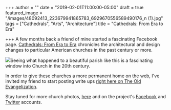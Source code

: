 +++
author = ""
date = "2019-02-01T11:00:00-05:00"
draft = true
featured_image = "/images/48092413_223679941865783_6929670556589490176_n (1).jpg"
tags = ["Cathedrals", "Arts", "Architecture"]
title = "Cathedrals: From Era to Era"

+++
A few months back a friend of mine started a fascinating Facebook page. [Cathedrals: From Era to Era](https://www.facebook.com/CathedralsEra/ "Cathedrals: From Era to Era") chronicles the architectural and design changes to particular American churches in the past century or more. 

![](/images/800px-St._John_the_Evangelist_interior_1912.JPG)Seeing what happened to a beautiful parish like this is a fascinating window into Church in the 20th century.

In order to give these churches a more permanent home on the web, I've invited my friend to start posting write ups [right here on The Old Evangelization](https://theoldevangelization.com/cathedrals "Cathedrals: From Era to Era").

Stay tuned for more church photos, [here](https://theoldevangelization.com/cathedrals "Cathedrals on The Old Evangelization") and on the project's [Facebook](https://www.facebook.com/CathedralsEra/ "Cathedrals Facebook") and [Twitter](https://twitter.com/CEra2era "Cathedrals Twitter") accounts.